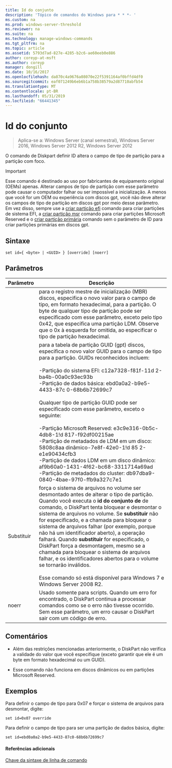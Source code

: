 ```yaml
---
title: Id do conjunto
description: 'Tópico de comandos do Windows para * * *- '
ms.custom: na
ms.prod: windows-server-threshold
ms.reviewer: na
ms.suite: na
ms.technology: manage-windows-commands
ms.tgt_pltfrm: na
ms.topic: article
ms.assetid: 5793d7ad-827e-4285-b2c6-ae60eeb0e886
author: coreyp-at-msft
ms.author: coreyp
manager: dongill
ms.date: 10/16/2017
ms.openlocfilehash: da870c4a9676a08070e22f5391164af0bffd4df0
ms.sourcegitcommit: eaf071249b6eb6b1a758b38579a2d87710abfb54
ms.translationtype: MT
ms.contentlocale: pt-BR
ms.lasthandoff: 05/31/2019
ms.locfileid: "66441345"
---
```

# <a name="set-id"></a>Id do conjunto

>Aplica-se a: Windows Server (canal semestral), Windows Server 2016, Windows Server 2012 R2, Windows Server 2012

O comando de Diskpart definir ID altera o campo de tipo de partição para a partição com foco.  
  
> [!IMPORTANT]  
> Esse comando é destinado ao uso por fabricantes de equipamento original \(OEMs\) apenas. Alterar campos de tipo de partição com esse parâmetro pode causar o computador falhar ou ser impossível a inicialização. A menos que você for um OEM ou experiência com discos gpt, você não deve alterar os campos de tipo de partição em discos gpt por meio desse parâmetro. Em vez disso, sempre use a [criar partição efi](create-partition-efi.md) comando para criar partições de sistema EFI, a [criar partição msr](create-partition-msr.md) comando para criar partições Microsoft Reserved e o [criar partição primária](create-partition-primary.md) comando sem o parâmetro de ID para criar partições primárias em discos gpt.  
  
  
  
## <a name="syntax"></a>Sintaxe  
  
```  
set id={ <byte> | <GUID> } [override] [noerr]  
```  
  
## <a name="parameters"></a>Parâmetros  
  
| Parâmetro |                                                                                                                                                                                                                                                                                                                                                                   Descrição                                                                                                                                                                                                                                                                                                                                                                   |
|-----------|-------------------------------------------------------------------------------------------------------------------------------------------------------------------------------------------------------------------------------------------------------------------------------------------------------------------------------------------------------------------------------------------------------------------------------------------------------------------------------------------------------------------------------------------------------------------------------------------------------------------------------------------------------------------------------------------------------------------------------------------------|
|  <byte>   |                                                                                                                                                                                                       para o registro mestre de inicialização \(MBR\) discos, especifica o novo valor para o campo de tipo, em formato hexadecimal, para a partição. O byte de qualquer tipo de partição pode ser especificado com esse parâmetro, exceto pelo tipo 0x42, que especifica uma partição LDM. Observe que o 0x à esquerda for omitida, ao especificar o tipo de partição hexadecimal.                                                                                                                                                                                                       |
|  <GUID>   | para a tabela de partição GUID \(gpt\) discos, especifica o novo valor GUID para o campo de tipo para a partição. GUIDs reconhecidos incluem:<br /><br />-Partição do sistema EFI: c12a7328\-f81f\-11d 2\-ba4b\-00a0c93ec93b<br />-Partição de dados básica: ebd0a0a2\-b9e5\-4433\-87c 0\-68b6b72699c7<br /><br />Qualquer tipo de partição GUID pode ser especificado com esse parâmetro, exceto o seguinte:<br /><br />-Partição Microsoft Reserved: e3c9e316\-0b5c\-4db8\-1!d 817\-f92df00215ae<br />-Partição de metadados de LDM em um disco: 5808c8aa dinâmico\-7e8f\-42e0\-1!d 85 2\-e1e90434cfb3<br />-Partição de dados LDM em um disco dinâmico: af9b60a0\-1431\-4f62\-bc68\-3311714a69ad<br />-Partição de metadados do cluster: db97dba9\-0840\-4bae\-97f0\-ffb9a327c7e1 |
| Substituir  |                                                                força o sistema de arquivos no volume ser desmontado antes de alterar o tipo de partição. Quando você executa o **id do conjunto de** de comando, o DiskPart tenta bloquear e desmontar o sistema de arquivos no volume. Se **substituir** não for especificado, e a chamada para bloquear o sistema de arquivos falhar \(por exemplo, porque não há um identificador aberto\), a operação falhará. Quando **substituir** for especificado, o DiskPart força a desmontagem, mesmo se a chamada para bloquear o sistema de arquivos falhar, e os identificadores abertos para o volume se tornarão inválidos.<br /><br />Esse comando só está disponível para Windows 7 e Windows Server 2008 R2.                                                                 |
|   noerr   |                                                                                                                                                                                                                                                                    Usado somente para scripts. Quando um erro for encontrado, o DiskPart continua a processar comandos como se o erro não tivesse ocorrido. Sem esse parâmetro, um erro causar o DiskPart sair com um código de erro.                                                                                                                                                                                                                                                                    |
  
## <a name="remarks"></a>Comentários  
  
-   Além das restrições mencionadas anteriormente, o DiskPart não verifica a validade do valor que você especifique \(exceto garantir que ele é um byte em formato hexadecimal ou um GUID\).  
  
-   Esse comando não funciona em discos dinâmicos ou em partições Microsoft Reserved.  
  
## <a name="BKMK_examples"></a>Exemplos  
Para definir o campo de tipo para 0x07 e forçar o sistema de arquivos para desmontar, digite:  
  
```  
set id=0x07 override  
```  
  
Para definir o campo de tipo para ser uma partição de dados básica, digite:  
  
```  
set id=ebd0a0a2-b9e5-4433-87c0-68b6b72699c7  
```  
  
#### <a name="additional-references"></a>Referências adicionais  
[Chave da sintaxe de linha de comando](command-line-syntax-key.md)  
  

  

